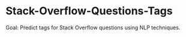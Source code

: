 # Stack-Overflow-Questions-Tags
Goal: Predict tags for Stack Overflow questions using NLP techniques.
